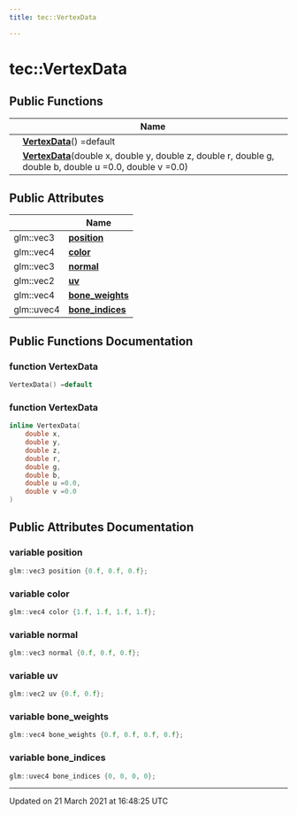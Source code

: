 ```yaml
---
title: tec::VertexData

---
```


# tec::VertexData



## Public Functions

|                | Name           |
| -------------- | -------------- |
| | **[VertexData](/engine/Classes/structtec_1_1_vertex_data/#function-vertexdata)**() =default |
| | **[VertexData](/engine/Classes/structtec_1_1_vertex_data/#function-vertexdata)**(double x, double y, double z, double r, double g, double b, double u =0.0, double v =0.0) |

## Public Attributes

|                | Name           |
| -------------- | -------------- |
| glm::vec3 | **[position](/engine/Classes/structtec_1_1_vertex_data/#variable-position)**  |
| glm::vec4 | **[color](/engine/Classes/structtec_1_1_vertex_data/#variable-color)**  |
| glm::vec3 | **[normal](/engine/Classes/structtec_1_1_vertex_data/#variable-normal)**  |
| glm::vec2 | **[uv](/engine/Classes/structtec_1_1_vertex_data/#variable-uv)**  |
| glm::vec4 | **[bone_weights](/engine/Classes/structtec_1_1_vertex_data/#variable-bone_weights)**  |
| glm::uvec4 | **[bone_indices](/engine/Classes/structtec_1_1_vertex_data/#variable-bone_indices)**  |

## Public Functions Documentation

### function VertexData

```cpp
VertexData() =default
```


### function VertexData

```cpp
inline VertexData(
    double x,
    double y,
    double z,
    double r,
    double g,
    double b,
    double u =0.0,
    double v =0.0
)
```


## Public Attributes Documentation

### variable position

```cpp
glm::vec3 position {0.f, 0.f, 0.f};
```


### variable color

```cpp
glm::vec4 color {1.f, 1.f, 1.f, 1.f};
```


### variable normal

```cpp
glm::vec3 normal {0.f, 0.f, 0.f};
```


### variable uv

```cpp
glm::vec2 uv {0.f, 0.f};
```


### variable bone_weights

```cpp
glm::vec4 bone_weights {0.f, 0.f, 0.f, 0.f};
```


### variable bone_indices

```cpp
glm::uvec4 bone_indices {0, 0, 0, 0};
```


-------------------------------

Updated on 21 March 2021 at 16:48:25 UTC